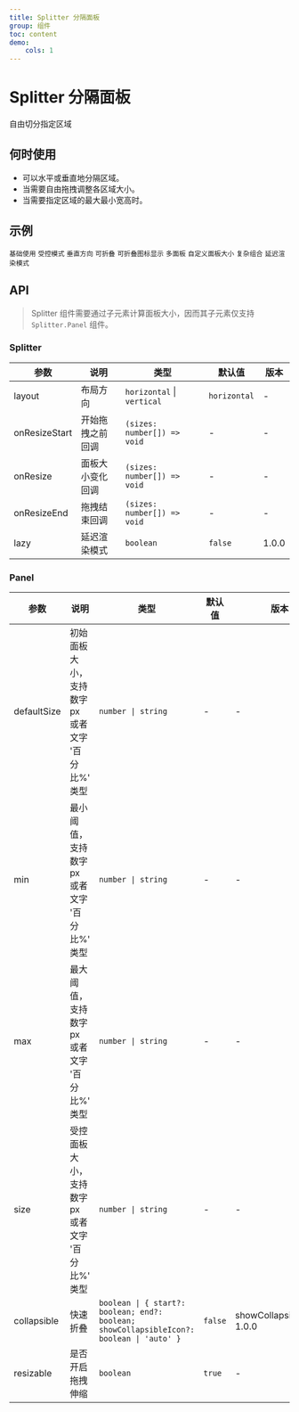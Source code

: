 ```yaml
---
title: Splitter 分隔面板
group: 组件
toc: content
demo:
    cols: 1
---
```


# Splitter 分隔面板

自由切分指定区域

## 何时使用

-   可以水平或垂直地分隔区域。
-   当需要自由拖拽调整各区域大小。
-   当需要指定区域的最大最小宽高时。

## 示例

<code src="./demos/basic.tsx" description="初始化面板大小，面板大小限制。">基础使用</code>
<code src="./demos/control.tsx" description="受控调整尺寸。当 Panel 之间任意一方禁用 `resizable`，则其拖拽将被禁用。">受控模式</code>
<code src="./demos/vertical.tsx" description="使用垂直布局。">垂直方向</code>
<code src="./demos/collapsible.tsx" description="配置 `collapsible` 提供快捷收缩能力。可以通过 `min` 限制收缩后不能通过拖拽展开。。">可折叠</code>
<code src="./demos/collapsibleIcon.tsx" description="配置 collapsible.showCollapsibleIcon 控制可折叠图标的显示方式。">可折叠图标显示</code>
<code src="./demos/multiple.tsx" description="多面板">多面板</code>
<code src="./demos/size.tsx" description="自定义面板大小">自定义面板大小</code>
<code src="./demos/group.tsx" description="复杂组合面板，快捷折叠，禁止改变大小">复杂组合</code>
<code src="./demos/lazy.tsx" description="延迟渲染模式，拖拽时不会立即更新大小，而是等到松手时才更新。">延迟渲染模式</code>

## API

> Splitter 组件需要通过子元素计算面板大小，因而其子元素仅支持 `Splitter.Panel` 组件。

### Splitter

| 参数          | 说明             | 类型                        | 默认值       | 版本  |
| ------------- | ---------------- | --------------------------- | ------------ | ----- |
| layout        | 布局方向         | `horizontal` \| `vertical`  | `horizontal` | -     |
| onResizeStart | 开始拖拽之前回调 | `(sizes: number[]) => void` | -            | -     |
| onResize      | 面板大小变化回调 | `(sizes: number[]) => void` | -            | -     |
| onResizeEnd   | 拖拽结束回调     | `(sizes: number[]) => void` | -            | -     |
| lazy          | 延迟渲染模式     | `boolean`                   | `false`      | 1.0.0 |

### Panel

| 参数        | 说明                                              | 类型                                                                                     | 默认值  | 版本                       |
| ----------- | ------------------------------------------------- | ---------------------------------------------------------------------------------------- | ------- | -------------------------- |
| defaultSize | 初始面板大小，支持数字 px 或者文字 '百分比%' 类型 | `number \| string`                                                                       | -       | -                          |
| min         | 最小阈值，支持数字 px 或者文字 '百分比%' 类型     | `number \| string`                                                                       | -       | -                          |
| max         | 最大阈值，支持数字 px 或者文字 '百分比%' 类型     | `number \| string`                                                                       | -       | -                          |
| size        | 受控面板大小，支持数字 px 或者文字 '百分比%' 类型 | `number \| string`                                                                       | -       | -                          |
| collapsible | 快速折叠                                          | `boolean \| { start?: boolean; end?: boolean; showCollapsibleIcon?: boolean \| 'auto' }` | `false` | showCollapsibleIcon: 1.0.0 |
| resizable   | 是否开启拖拽伸缩                                  | `boolean`                                                                                | `true`  | -                          |
